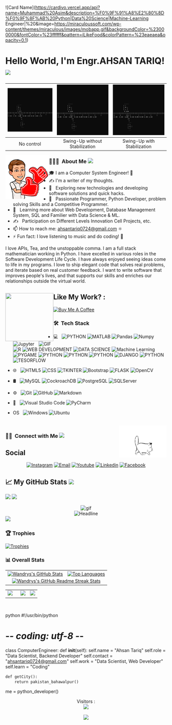 ![Card Name](https://cardivo.vercel.app/api?name=Muhammad%20Asim&description=%F0%9F%91%A8%E2%80%8D%F0%9F%8F%AB%20Python|Data%20Science|Machine-Learning Engineer|%20&image=https://miraculoussoft.com/wp-content/themes/miraculous/images/mobapp.gif&backgroundColor=%23000000&fontColor=%23ffffff&pattern=iLikeFood&colorPattern=%23eaeaea&opacity=0.1)


<h1>Hello World, I'm Engr.AHSAN TARIQ! <img src="https://media.giphy.com/media/12oufCB0MyZ1Go/giphy.gif" width="50"></h1>


| <a href="https://asciinema.org/a/375762" target="_blank"><img src="no_control.svg" width="300" title="click to watch" /></a> | <a href="https://asciinema.org/a/375763" target="_blank"><img src="no_control_swingup.svg" width="300" title="click to watch" /></a> | <a href="https://asciinema.org/a/375764" target="_blank"><img src="controlled.svg" width="300" title="click to watch" /></a> |
|:--:| :--: |:--: |
| No control | Swing-Up without Stabilization |  Swing-Up with Stabilization |


<!-- About me image -->
<img src='https://github.com/Wandrys-dev/Wandrys-dev/blob/main/pointme.png' align='left' width='27%'>

<h3> 👨🏻‍💻 &nbsp;About Me <img src="https://media.giphy.com/media/WUlplcMpOCEmTGBtBW/giphy.gif" width="30"> </h3>


- 🎓 I am a Computer System Engineer! 🐺
- ✍ I'm a writer of my thoughts.
- 🤔 &nbsp; Exploring new technologies and developing software solutions and quick hacks.
- 💼 &nbsp; Passionate Programmer, Python Developer, problem solving Skills and a Competitive Programmer.
- 🌱 &nbsp; Learning more about Web Development, Database Management System, SQL and Familier with Data Science & ML.
- ✍ &nbsp; Participation on Different Levels Innovation Cell Projects, etc.
- 📫 How to reach me: ahsantariq0724@gmail.com ⚛
- ⚡ Fun fact: I love listening to music and do coding! 🎸


I love APIs, Tea, and the unstoppable comma. I am a full stack mathematician working in Python. I have excelled in various roles in the Software Development Life Cycle. I have always enjoyed seeing ideas come to life in my programs. I love to ship elegant code that solves real problems, and iterate based on real customer feedback. I want to write software that improves people's lives, and that supports our skills and enriches our relationships outside the virtual world.

## Like My Work? : <a href="https://avatars.githubusercontent.com/u/44137944?v=4"><img align="left" width="150" height="150" src="https://avatars.githubusercontent.com/u/44137944?v=4"></a>

<a href="https://www.buymeacoffee.com/Wandrys" target="_blank"><img src="https://cdn.buymeacoffee.com/buttons/v2/default-yellow.png" alt="Buy Me A Coffee" height="60px" width="217px" ></a>


<img align="right" width="400" alt="GIF" src="https://blog.cloudlayer.io/content/images/2020/12/coding-freak.gif"/>

<h3> 🛠 &nbsp;Tech Stack</h3>

- 💻 &nbsp;
  ![PYTHON](https://img.shields.io/badge/-Python-333333?style=flat&logo=python)
  ![MATLAB](https://www.mathworks.com/matlabcentral/images/matlab-file-exchange.svg)
  ![Pandas](https://img.shields.io/badge/Pandas-150458?style=flat-square&logo=pandas&logoColor=white")
  ![Numpy](https://img.shields.io/badge/Numpy-013243?style=flat-square&logo=numpy&logoColor=white")
  ![Jupyter](https://img.shields.io/badge/Jupyter-F37626?style=flat-square&logo=Jupyter&logoColor=white)
  ![R](https://img.shields.io/badge/-R-333333?style=flat&logo=r)
  ![WEB DEVELOPMENT](https://img.shields.io/badge/-Web%20Development-333333?style=flat&logo=web%20development)
  ![DATA SCIENCE](https://img.shields.io/badge/-Data%20Science-333333?style=flat&logo=data%20science)
  ![Machine Learning](https://img.shields.io/badge/-ML-333333?style=flat&logo=ML)
  ![PYGAME](https://img.shields.io/badge/-PyGAME-333333?style=flat&logo=python)
  ![PYTHON](https://img.shields.io/badge/-MATPLOTLIB-333333?style=flat&logo=python)
  ![PYTHON](https://img.shields.io/badge/-SEABORN-333333?style=flat&logo=python)
  ![PYTHON](https://img.shields.io/badge/-PLOTLY-333333?style=flat&logo=python)
  ![DJANGO](https://img.shields.io/badge/-Django-333333?style=flat&logo=django)
  ![PYTHON](https://img.shields.io/badge/-Pytessoract-333333?style=flat&logo=python)
  ![TESORFLOW](https://img.shields.io/badge/-Tensorflow-333333?style=flat&logo=tensorflow)

- 🌐 &nbsp;
  ![HTML5](https://img.shields.io/badge/-HTML5-333333?style=flat&logo=HTML5)
  ![CSS](https://img.shields.io/badge/-CSS-333333?style=flat&logo=CSS3&logoColor=1572B6)
  ![TKINTER](https://img.shields.io/badge/-Tkinter-333333?style=flat&logo=tkinter)
  ![Bootstrap](https://img.shields.io/badge/-Bootstrap-333333?style=flat&logo=bootstrap&logoColor=563D7C)
  ![FLASK](https://img.shields.io/badge/-Flask-333333?style=flat&logo=flask)
  ![OpenCV](https://img.shields.io/badge/-OpenCV-333333?style=flat&logo=OpenCV)
- 🛢 &nbsp;
  ![MySQL](https://img.shields.io/badge/-MySQL-333333?style=flat&logo=mysql)
  ![CockroachDB](https://img.shields.io/badge/-MongoDB-333333?style=flat&logo=mongodb)
  ![PostgreSQL](https://img.shields.io/badge/-PostgreSQL-333333?style=flat&logo=postgresql)
  ![SQLServer](https://img.shields.io/badge/-SQLServer-333333?style=flat&logo=sqkserver)
- ⚙ &nbsp;
  ![Git](https://img.shields.io/badge/-Git-333333?style=flat&logo=git)
  ![GitHub](https://img.shields.io/badge/-GitHub-333333?style=flat&logo=github)
  ![Markdown](https://img.shields.io/badge/-Markdown-333333?style=flat&logo=markdown)
- 🔧 &nbsp;
  ![Visual Studio Code](https://img.shields.io/badge/-Visual%20Studio%20Code-333333?style=flat&logo=visual-studio-code&logoColor=007ACC)
  ![PyCharm](https://img.shields.io/badge/-Pycharm-333333?style=flat&logo=Pycharm-code&logoColor=007ACC)
- OS &nbsp;
  ![Windows](https://img.shields.io/badge/-Windows-333333?style=flat&logo=windows&logoColor=007ACC)
  ![Ubuntu](https://img.shields.io/badge/-Ubuntu-333333?style=flat&logo=ubuntu&logoColor=007ACC)

<br/>

<img align="right" width="150" height="100" src="https://github.com/Wandrys-dev/Wandrys-dev/blob/main/kattoo.gif">




<h3> 🤝🏻 &nbsp;Connect with Me <img src="https://github.com/TheDudeThatCode/TheDudeThatCode/blob/master/Assets/Handshake.gif" height="32px"> </h3>


## Social

<p align="center">
<a href="https://www.instagram.com/engr_ahsan_tariq_0724/"><img alt="Instagram" src="https://img.shields.io/badge/Instagram-AhsanTariq-blue?style=flat-square&logo=instagram"></a>
<a href="mailto:ahsantariq0724@gmail.com"><img alt="Email" src="https://img.shields.io/badge/Email-Ahsan.Tariq@protonmail.com-blue?style=flat-square&logo=gmail"></a>
<a href="https://www.youtube.com/@AhsanTechTalk0724"><img alt="Youtube" src="https://img.shields.io/badge/Youtube-AhsanTechTalk-blue?style=flat-square&logo=youtube"></a>
<a href="https://www.linkedin.com/in/engr-ahsan-tariq-0724-/"><img alt="Linkedin" src="https://img.shields.io/badge/Linkedin-AhsanTariq-blue?style=flat-square&logo=linkedin"></a>
<a href="https://www.facebook.com/ahsantariq0724/"><img alt="Facebook" src="https://img.shields.io/badge/Facebook-AhsanTariq-blue?style=flat-square&logo=facebook"></a>
</p>


## 📈 My GitHub Stats <img src="https://cdn.discordapp.com/emojis/778638806877732894.gif" width="25px">
![](https://allhacked.com/up/2019/03/hello-world.gif)
<img src="https://readme-typing-svg.herokuapp.com?font=Open+Sans&color=F77676&width=500&lines=This+is+my+GitHub+stats">


<div align=center>
          <img alt="gif" align="center" src="https://github.com/Wandrys-dev/Wandrys-dev/blob/main/git.gif" width=300 height=300/>
    </div>

<div align=center>
        <img src="https://readme-typing-svg.herokuapp.com?color=%236FDA44&size=32&center=true&vCenter=true&width=600&height=50&lines=Hi+there+I'm+Ahsan+Tariq+%F0%9F%91%8B;Computer+System+Engineer;Passionate+Data+Scientist;Python+language+Enthusiast" alt="Headline" />
    </div>



<img src="https://media.giphy.com/media/QssGEmpkyEOhBCb7e1/giphy.gif" width="200"/>

### 🏆 Trophies

[![Trophies](https://github-profile-trophy.vercel.app/?username=ahsantariq7&no-frame=true&no-bg=true&theme=juicyfresh&column=5&margin-w=5&margin-h=5)](https://github.com/ryo-ma/github-profile-trophy)



### 📊 Overall Stats

<table>
  <tr>
    <td>
      <a href="https://github.com/ahsantariq7/github-readme-stats"> <img src="https://github-readme-stats.vercel.app/api?username=ahsantariq7&hide_border=true&show_icons=true" alt="Wandrys's GitHub Stats" /> </a>
    </td>
    <td>
      <a href="https://github.com/ahsantariq7/github-readme-stats"> <img src="https://github-readme-stats.vercel.app/api/top-langs/?username=ahsantariq7&hide_border=true&langs_count=8&layout=compact" alt="Top Languages" /> </a>
    </td>
  </tr>
  <tr>
    <td colspan=2 align="center">
      <a href="https://git.io/streak-stats"> <img src="http://github-readme-streak-stats.herokuapp.com?user=ahsantariq7&hide_border=true&background=f6f8fa&currStreakLabel=000000&date_format=j%20M%5B%20Y%5D" alt="Wandrys's GitHub Readme Streak Stats" /> </a>
    </td>
  </tr>
</table>








<table width="100%"> 
  <tr>
    <td width="40%">
      <img src="https://github-readme-stats.vercel.app/api?username=ahsantariq7&show_icons=true&theme=algolia">
    </td>
    <td width="30%">
      <img src="https://github-readme-stats-eight-theta.vercel.app/api/top-langs/?username=ahsantariq7&layout=compact&langs_count=8&theme=algolia">
    </td>
    <td width="30%">
      <img src="https://github-readme-stats.vercel.app/api/top-langs?username=ahsantariq7&amp;langs_count=8&amp;theme=algolia">
    </td>
  </tr>
</table>

<br/>


python
#!/usr/bin/python
# -*- coding: utf-8 -*-

class ComputerEngineer:
    def __init__(self):
        self.name    = "Ahsan Tariq"
        self.role    = "Data Scientist, Backend Developer"
        self.contact = "ahsantariq0724@gmail.com"
        self.work    = "Data Scientist, Web Developer"
        self.learn   = "Coding"
    
    def getCity():
        return pakistan_bahawalpur()

me = python_developer()












<p align="center"> 
  Visitors :<br>
  <img src="https://profile-counter.glitch.me/ahsantariq7/count.svg" />
</p>




<p align="center">
  <img src="https://github.com/ahsantariq7/ahsantariq7/blob/main/eesa.gif">
</p>
